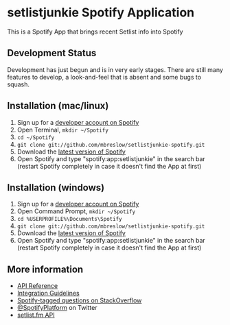 # setlistjunkie Spotify Application

This is a Spotify App that brings recent Setlist info into Spotify

## Development Status
Development has just begun and is in very early stages.  There are still many features to develop, a look-and-feel that is absent and some bugs to squash. 

## Installation (mac/linux)

 1. Sign up for a [developer account on Spotify](http://developer.spotify.com/en/spotify-apps-api/developer-signup/)
 2. Open Terminal, `mkdir ~/Spotify`
 3. `cd ~/Spotify`
 4. `git clone git://github.com/mbreslow/setlistjunkie-spotify.git`
 6. Download the [latest version of Spotify](http://spotify.com/download)
 7. Open Spotify and type "spotify:app:setlistjunkie" in the search bar (restart Spotify completely in case it doesn't find the App at first)

## Installation (windows)

 1. Sign up for a [developer account on Spotify](http://developer.spotify.com/en/spotify-apps-api/developer-signup/)
 2. Open Command Prompt, `mkdir ~/Spotify`
 3. `cd %USERPROFILE%\Documents\Spotify`
 4. `git clone git://github.com/mbreslow/setlistjunkie-spotify.git`
 6. Download the [latest version of Spotify](http://spotify.com/download)
 7. Open Spotify and type "spotify:app:setlistjunkie" in the search bar (restart Spotify completely in case it doesn't find the App at first)


## More information

 * [API Reference](https://developer.spotify.com/technologies/apps/docs/)
 * [Integration Guidelines](http://developer.spotify.com/download/spotify-apps-api/guidelines/)
 * [Spotify-tagged questions on StackOverflow](http://stackoverflow.com/questions/tagged/spotify)
 * [@SpotifyPlatform](https://twitter.com/#!/SpotifyPlatform) on Twitter
 * [setlist.fm API](http://api.setlist.fm/docs/index.html)

